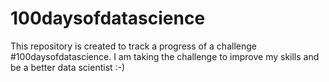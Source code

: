 # 100daysofdatascience
This repository is created to track a progress of a challenge  #100daysofdatascience. I am taking the challenge to improve my skills and be a better data scientist :-) 
